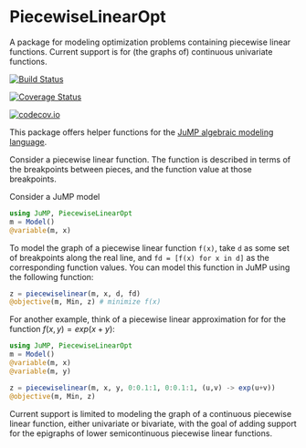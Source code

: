 # PiecewiseLinearOpt

A package for modeling optimization problems containing piecewise linear functions. Current support is for (the graphs of) continuous univariate functions.

[![Build Status](https://travis-ci.org/joehuchette/PiecewiseLinearOpt.jl.svg?branch=master)](https://travis-ci.org/joehuchette/PiecewiseLinearOpt.jl)

[![Coverage Status](https://coveralls.io/repos/joehuchette/PiecewiseLinearOpt.jl/badge.svg?branch=master&service=github)](https://coveralls.io/github/joehuchette/PiecewiseLinearOpt.jl?branch=master)

[![codecov.io](http://codecov.io/github/joehuchette/PiecewiseLinearOpt.jl/coverage.svg?branch=master)](http://codecov.io/github/joehuchette/PiecewiseLinearOpt.jl?branch=master)

This package offers helper functions for the [JuMP algebraic modeling language](https://github.com/JuliaOpt/JuMP.jl).

Consider a piecewise linear function. The function is described in terms of the breakpoints between pieces, and the function value at those breakpoints.

Consider a JuMP model

```julia
using JuMP, PiecewiseLinearOpt
m = Model()
@variable(m, x)
```

To model the graph of a piecewise linear function ``f(x)``, take ``d`` as some set of breakpoints along the real line, and ``fd = [f(x) for x in d]`` as the corresponding function values. You can model this function in JuMP using the following function:

```julia
z = piecewiselinear(m, x, d, fd)
@objective(m, Min, z) # minimize f(x)
```

For another example, think of a piecewise linear approximation for for the function $f(x,y) = exp(x+y)$:

```julia
using JuMP, PiecewiseLinearOpt
m = Model()
@variable(m, x)
@variable(m, y)

z = piecewiselinear(m, x, y, 0:0.1:1, 0:0.1:1, (u,v) -> exp(u+v))
@objective(m, Min, z)
```

Current support is limited to modeling the graph of a continuous piecewise linear function, either univariate or bivariate, with the goal of adding support for the epigraphs of lower semicontinuous piecewise linear functions.

